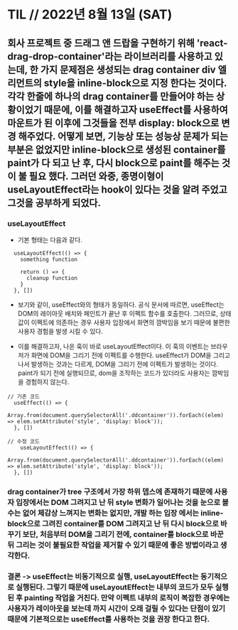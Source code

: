 # TIL // 2022년 8월 13일 (SAT)

## 회사 프로젝트 중 드래그 앤 드랍을 구현하기 위해 'react-drag-drop-container'라는 라이브러리를 사용하고 있는데, 한 가지 문제점은 생성되는 drag container div 엘리먼트의 style을 inline-block으로 지정 한다는 것이다. 각각 한줄에 하나의 drag container를 만들어야 하는 상황이었기 때문에, 이를 해결하고자 useEffect를 사용하여 마운트가 된 이후에 그것들을 전부 display: block으로 변경 해주었다. 어떻게 보면, 기능상 또는 성능상 문제가 되는 부분은 없었지만 inline-block으로 생성된 container를 paint가 다 되고 난 후, 다시 block으로 paint를 해주는 것이 불 필요 했다. 그러던 와중, 종명이형이 useLayoutEffect라는 hook이 있다는 것을 알려 주었고 그것을 공부하게 되었다.

### useLayoutEffect

- 기본 형태는 다음과 같다.

```
  useLayoutEffect(() => {
    something function

    return () => {
      cleanup function
    }
  }, [])
```

- 보기와 같이, useEffect와의 형태가 동일하다. 공식 문서에 따르면, useEffect는 DOM의 레이아웃 배치와 페인트가 끝난 후 이펙트 함수를 호출한다. 그러므로, 상태값이 이펙트에 의존하는 경우 사용자 입장에서 화면의 깜박임을 보기 때문에 불편한 사용자 경험을 발생 시킬 수 있다.

- 이를 해결하고자, 나온 훅이 바로 useLayoutEffect이다. 이 훅의 이벤트는 브라우저가 화면에 DOM을 그리기 전에 이펙트를 수행한다. useEffect가 DOM을 그리고 나서 발생하는 것과는 다르게, DOM을 그리기 전에 이펙트가 발생하는 것이다. paint가 되기 전에 실행되므로, dom을 조작하는 코드가 있더라도 사용자는 깜박임을 경험하지 않는다.

```
// 기존 코드
  useEffect(() => {
    Array.from(document.querySelectorAll('.ddcontainer')).forEach((elem) => elem.setAttribute('style', 'display: block'));
  }, [])
```

```
// 수정 코드
    useLayoutEffect(() => {
    Array.from(document.querySelectorAll('.ddcontainer')).forEach((elem) => elem.setAttribute('style', 'display: block'));
  }, [])
```

### drag container가 tree 구조에서 가장 하위 뎁스에 존재하기 때문에 사용자 입장에서는 DOM 그려지고 난 뒤 style 변화가 일어나는 것을 눈으로 볼 수는 없어 체감상 느껴지는 변화는 없지만, 개발 하는 입장 에서는 inline-block으로 그려진 container를 DOM 그려지고 난 뒤 다시 block으로 바꾸기 보단, 처음부터 DOM을 그리기 전에, container를 block으로 바꾼 뒤 그리는 것이 불필요한 작업을 제거할 수 있기 때문에 좋은 방법이라고 생각한다.

### 결론 -> useEffect는 비동기적으로 실행, useLayoutEffect는 동기적으로 실행된다. 그렇기 때문에 useLayoutEffect는 내부의 코드가 모두 실행된 후 painting 작업을 거친다. 만약 이펙트 내부의 로직이 복잡한 경우에는 사용자가 레이아웃을 보는데 까지 시간이 오래 걸릴 수 있다는 단점이 있기 때문에 기본적으로는 useEffect를 사용하는 것을 권장 한다고 한다.
